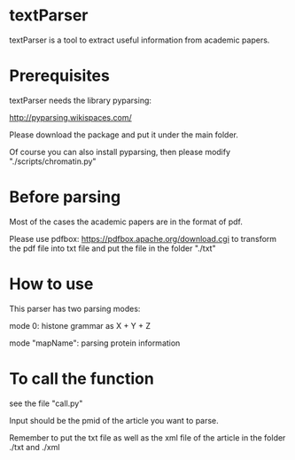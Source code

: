 # textParser
textParser is a tool to extract useful information from academic papers.
# Prerequisites
textParser needs the library pyparsing:

http://pyparsing.wikispaces.com/

Please download the package and put it under the main folder.

Of course you can also install pyparsing, then please modify "./scripts/chromatin.py"
# Before parsing
Most of the cases the academic papers are in the format of pdf.

Please use pdfbox:
https://pdfbox.apache.org/download.cgi
to transform the pdf file into txt file and put the file in the folder "./txt"

# How to use
This parser has two parsing modes:

mode 0: histone grammar as X + Y + Z

mode "mapName": parsing protein information

# To call the function
see the file "call.py"

Input should be the pmid of the article you want to parse.

Remember to put the txt file as well as the xml file of the article in the folder ./txt and ./xml

